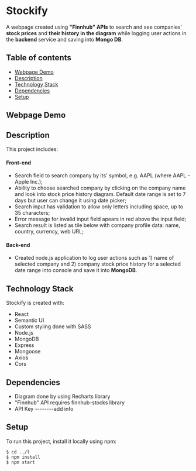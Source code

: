 # Stockify
A webpage created using **"Finnhub" APIs** to search and see companies' **stock prices** and **their history in the diagram** while logging user actions in the **backend** service and saving into **Mongo DB**.

## Table of contents

* [Webpage Demo](#webpage-demo)
* [Description](#description)
* [Technology Stack](#technology-stack)
* [Dependencies](#dependencies)
* [Setup](#setup)

## Webpage Demo

## Description
This project includes:
#### Front-end 
- Search field to search company by its' symbol, e.g. AAPL (where AAPL - Apple Inc.);
- Ability to choose searched company by clicking on the company name and look into stock price history diagram. Default date range is set to 7 days but user can change it using date picker;
- Search input has validation to allow only letters including space, up to 35 characters;
- Error message for invalid input field apears in red above the input field;
- Search result is listed as tile below with company profile data: name, country, currency, web URL;
#### Back-end 
- Created node.js application to log user actions such as 1) name of selected company and 2) company stock price history for a selected date range into console and save it into **MongoDB**.

	
## Technology Stack
Stockify is created with:
* React
* Semantic UI
* Custom styling done with SASS
* Node.js
* MongoDB
* Express
* Mongoose
* Axios
* Cors

## Dependencies
* Diagram done by using Recharts library
* "Finnhub" API requires finnhub-stocks library
* API Key --------add info
	
## Setup
To run this project, install it locally using npm:

```
$ cd ../l
$ npm install
$ npm start
```
